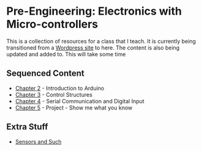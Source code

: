 # Pre-Engineering: Electronics with Micro-controllers
This is a collection of resources for a class that I teach. It is currently being transitioned from a [Wordpress site](http://www.highschoolmaker.com/electronics-with-micro-controllers/) to here. The content is also being updated and added to. This will take some time

## Sequenced Content
- [Chapter 2](chap2/chap2_intro.md) - Introduction to Arduino
- [Chapter 3](chap3/chap3_intro.md) - Control Structures
- [Chapter 4](chap4/chap4_intro.md) - Serial Communication and Digital Input
- [Chapter 5](chap5/chap5_intro.md) - Project - Show me what you know

## Extra Stuff
- [Sensors and Such](sensors)
